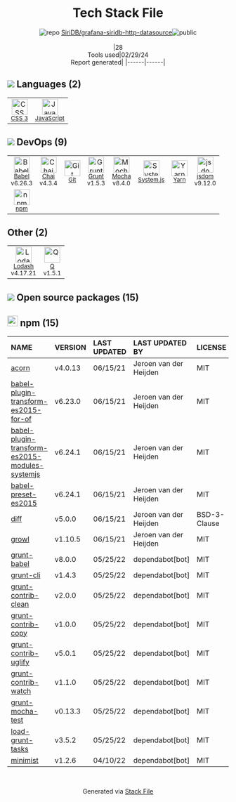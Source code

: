 <!--
&lt;--- Readme.md Snippet without images Start ---&gt;
## Tech Stack
SiriDB/grafana-siridb-http-datasource is built on the following main stack:

- [JavaScript](https://developer.mozilla.org/en-US/docs/Web/JavaScript) – Languages
- [Babel](http://babeljs.io/) – JavaScript Compilers
- [Chai](http://chaijs.com/) – Javascript Testing Framework
- [Grunt](http://gruntjs.com/) – JS Build Tools / JS Task Runners
- [Mocha](http://mochajs.org/) – Javascript Testing Framework
- [System.js](https://github.com/systemjs/systemjs) – JS Build Tools / JS Task Runners
- [Yarn](https://yarnpkg.com/) – Front End Package Manager
- [jsdom](https://github.com/jsdom/jsdom) – Headless Browsers
- [Lodash](https://lodash.com) – Javascript Utilities & Libraries
- [Q](https://github.com/kriskowal/q) – Javascript Utilities & Libraries

Full tech stack [here](/techstack.md)

&lt;--- Readme.md Snippet without images End ---&gt;

&lt;--- Readme.md Snippet with images Start ---&gt;
## Tech Stack
SiriDB/grafana-siridb-http-datasource is built on the following main stack:

- <img width='25' height='25' src='https://img.stackshare.io/service/1209/javascript.jpeg' alt='JavaScript'/> [JavaScript](https://developer.mozilla.org/en-US/docs/Web/JavaScript) – Languages
- <img width='25' height='25' src='https://img.stackshare.io/service/2739/-1wfGjNw.png' alt='Babel'/> [Babel](http://babeljs.io/) – JavaScript Compilers
- <img width='25' height='25' src='https://img.stackshare.io/service/1725/chai.png' alt='Chai'/> [Chai](http://chaijs.com/) – Javascript Testing Framework
- <img width='25' height='25' src='https://img.stackshare.io/service/845/falgg2jybmhgk16y62lr.png' alt='Grunt'/> [Grunt](http://gruntjs.com/) – JS Build Tools / JS Task Runners
- <img width='25' height='25' src='https://img.stackshare.io/service/832/mocha.png' alt='Mocha'/> [Mocha](http://mochajs.org/) – Javascript Testing Framework
- <img width='25' height='25' src='https://img.stackshare.io/service/6561/New_Project1.png' alt='System.js'/> [System.js](https://github.com/systemjs/systemjs) – JS Build Tools / JS Task Runners
- <img width='25' height='25' src='https://img.stackshare.io/service/5848/44mC-kJ3.jpg' alt='Yarn'/> [Yarn](https://yarnpkg.com/) – Front End Package Manager
- <img width='25' height='25' src='https://img.stackshare.io/service/7054/preview.jpeg' alt='jsdom'/> [jsdom](https://github.com/jsdom/jsdom) – Headless Browsers
- <img width='25' height='25' src='https://img.stackshare.io/service/2438/lodash.png' alt='Lodash'/> [Lodash](https://lodash.com) – Javascript Utilities & Libraries
- <img width='25' height='25' src='https://img.stackshare.io/service/4697/default_2d5a1d7c5eb520cdeb7db120e767345004a1d0d4.png' alt='Q'/> [Q](https://github.com/kriskowal/q) – Javascript Utilities & Libraries

Full tech stack [here](/techstack.md)

&lt;--- Readme.md Snippet with images End ---&gt;
-->
<div align="center">

# Tech Stack File
![](https://img.stackshare.io/repo.svg "repo") [SiriDB/grafana-siridb-http-datasource](https://github.com/SiriDB/grafana-siridb-http-datasource)![](https://img.stackshare.io/public_badge.svg "public")
<br/><br/>
|28<br/>Tools used|02/29/24 <br/>Report generated|
|------|------|
</div>

## <img src='https://img.stackshare.io/languages.svg'/> Languages (2)
<table><tr>
  <td align='center'>
  <img width='36' height='36' src='https://img.stackshare.io/service/6727/css.png' alt='CSS 3'>
  <br>
  <sub><a href="https://developer.mozilla.org/en-US/docs/Web/CSS/CSS3">CSS 3</a></sub>
  <br>
  <sub></sub>
</td>

<td align='center'>
  <img width='36' height='36' src='https://img.stackshare.io/service/1209/javascript.jpeg' alt='JavaScript'>
  <br>
  <sub><a href="https://developer.mozilla.org/en-US/docs/Web/JavaScript">JavaScript</a></sub>
  <br>
  <sub></sub>
</td>

</tr>
</table>

## <img src='https://img.stackshare.io/devops.svg'/> DevOps (9)
<table><tr>
  <td align='center'>
  <img width='36' height='36' src='https://img.stackshare.io/service/2739/-1wfGjNw.png' alt='Babel'>
  <br>
  <sub><a href="http://babeljs.io/">Babel</a></sub>
  <br>
  <sub>v6.26.3</sub>
</td>

<td align='center'>
  <img width='36' height='36' src='https://img.stackshare.io/service/1725/chai.png' alt='Chai'>
  <br>
  <sub><a href="http://chaijs.com/">Chai</a></sub>
  <br>
  <sub>v4.3.4</sub>
</td>

<td align='center'>
  <img width='36' height='36' src='https://img.stackshare.io/service/1046/git.png' alt='Git'>
  <br>
  <sub><a href="http://git-scm.com/">Git</a></sub>
  <br>
  <sub></sub>
</td>

<td align='center'>
  <img width='36' height='36' src='https://img.stackshare.io/service/845/falgg2jybmhgk16y62lr.png' alt='Grunt'>
  <br>
  <sub><a href="http://gruntjs.com/">Grunt</a></sub>
  <br>
  <sub>v1.5.3</sub>
</td>

<td align='center'>
  <img width='36' height='36' src='https://img.stackshare.io/service/832/mocha.png' alt='Mocha'>
  <br>
  <sub><a href="http://mochajs.org/">Mocha</a></sub>
  <br>
  <sub>v8.4.0</sub>
</td>

<td align='center'>
  <img width='36' height='36' src='https://img.stackshare.io/service/6561/New_Project1.png' alt='System.js'>
  <br>
  <sub><a href="https://github.com/systemjs/systemjs">System.js</a></sub>
  <br>
  <sub></sub>
</td>

<td align='center'>
  <img width='36' height='36' src='https://img.stackshare.io/service/5848/44mC-kJ3.jpg' alt='Yarn'>
  <br>
  <sub><a href="https://yarnpkg.com/">Yarn</a></sub>
  <br>
  <sub></sub>
</td>

<td align='center'>
  <img width='36' height='36' src='https://img.stackshare.io/service/7054/preview.jpeg' alt='jsdom'>
  <br>
  <sub><a href="https://github.com/jsdom/jsdom">jsdom</a></sub>
  <br>
  <sub>v9.12.0</sub>
</td>

</tr>
<tr>
  <td align='center'>
  <img width='36' height='36' src='https://img.stackshare.io/service/1120/lejvzrnlpb308aftn31u.png' alt='npm'>
  <br>
  <sub><a href="https://www.npmjs.com/">npm</a></sub>
  <br>
  <sub></sub>
</td>

</tr>
</table>

## Other (2)
<table><tr>
  <td align='center'>
  <img width='36' height='36' src='https://img.stackshare.io/service/2438/lodash.png' alt='Lodash'>
  <br>
  <sub><a href="https://lodash.com">Lodash</a></sub>
  <br>
  <sub>v4.17.21</sub>
</td>

<td align='center'>
  <img width='36' height='36' src='https://img.stackshare.io/service/4697/default_2d5a1d7c5eb520cdeb7db120e767345004a1d0d4.png' alt='Q'>
  <br>
  <sub><a href="https://github.com/kriskowal/q">Q</a></sub>
  <br>
  <sub>v1.5.1</sub>
</td>

</tr>
</table>


## <img src='https://img.stackshare.io/group.svg' /> Open source packages (15)</h2>

## <img width='24' height='24' src='https://img.stackshare.io/service/1120/lejvzrnlpb308aftn31u.png'/> npm (15)

|NAME|VERSION|LAST UPDATED|LAST UPDATED BY|LICENSE|VULNERABILITIES|
|:------|:------|:------|:------|:------|:------|
|[acorn](https://www.npmjs.com/acorn)|v4.0.13|06/15/21|Jeroen van der Heijden |MIT|[](https://github.com/advisories/GHSA-7fhm-mqm4-2wp7) (Moderate)|
|[babel-plugin-transform-es2015-for-of](https://www.npmjs.com/babel-plugin-transform-es2015-for-of)|v6.23.0|06/15/21|Jeroen van der Heijden |MIT|N/A|
|[babel-plugin-transform-es2015-modules-systemjs](https://www.npmjs.com/babel-plugin-transform-es2015-modules-systemjs)|v6.24.1|06/15/21|Jeroen van der Heijden |MIT|N/A|
|[babel-preset-es2015](https://www.npmjs.com/babel-preset-es2015)|v6.24.1|06/15/21|Jeroen van der Heijden |MIT|N/A|
|[diff](https://www.npmjs.com/diff)|v5.0.0|06/15/21|Jeroen van der Heijden |BSD-3-Clause|N/A|
|[growl](https://www.npmjs.com/growl)|v1.10.5|06/15/21|Jeroen van der Heijden |MIT|N/A|
|[grunt-babel](https://www.npmjs.com/grunt-babel)|v8.0.0|05/25/22|dependabot[bot] |MIT|N/A|
|[grunt-cli](https://www.npmjs.com/grunt-cli)|v1.4.3|05/25/22|dependabot[bot] |MIT|N/A|
|[grunt-contrib-clean](https://www.npmjs.com/grunt-contrib-clean)|v2.0.0|05/25/22|dependabot[bot] |MIT|N/A|
|[grunt-contrib-copy](https://www.npmjs.com/grunt-contrib-copy)|v1.0.0|05/25/22|dependabot[bot] |MIT|N/A|
|[grunt-contrib-uglify](https://www.npmjs.com/grunt-contrib-uglify)|v5.0.1|05/25/22|dependabot[bot] |MIT|N/A|
|[grunt-contrib-watch](https://www.npmjs.com/grunt-contrib-watch)|v1.1.0|05/25/22|dependabot[bot] |MIT|N/A|
|[grunt-mocha-test](https://www.npmjs.com/grunt-mocha-test)|v0.13.3|05/25/22|dependabot[bot] |MIT|N/A|
|[load-grunt-tasks](https://www.npmjs.com/load-grunt-tasks)|v3.5.2|05/25/22|dependabot[bot] |MIT|N/A|
|[minimist](https://www.npmjs.com/minimist)|v1.2.6|04/10/22|dependabot[bot] |MIT|N/A|

<br/>
<div align='center'>

Generated via [Stack File](https://github.com/marketplace/stack-file)
